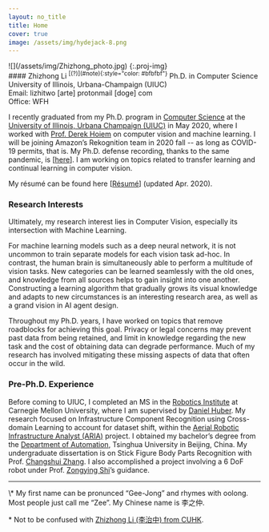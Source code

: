 ```yaml
---
layout: no_title
title: Home
cover: true
image: /assets/img/hydejack-8.png
---
```


<div>
<div class='proj-fig' markdown="1">
![](/assets/img/Zhizhong_photo.jpg)
{:.proj-img}
</div>
<div class='proj-mid'></div>
<div class='proj-txt' markdown="1">
#### Zhizhong Li <sup markdown="1">[(?)](#note){:style="color: #bfbfbf"}</sup>
Ph.D. in Computer Science<br>
University of Illinois, Urbana-Champaign (UIUC)<br>
Email: lizhitwo [arte] protonmail [doge] com<br>
Office: WFH
</div>
</div>

I recently graduated from my Ph.D. program in [Computer Science](http://cs.illinois.edu/) at the [University of Illinois, Urbana Champaign (UIUC)](http://illinois.edu/) in May 2020, where I worked with [Prof. Derek Hoiem](http://dhoiem.cs.illinois.edu/) on computer vision and machine learning. I will be joining Amazon’s Rekognition team in 2020 fall -- as long as COVID-19 permits, that is. My Ph.D. defense recording, thanks to the same pandemic, is [[here](https://drive.google.com/open?id=1vzBhrk580MLdoRceNp1YHEyk44qRoTAF)]. I am working on topics related to transfer learning and continual learning in computer vision.

My résumé can be found here [[Résumé](/resume/)] (updated Apr. 2020).

### Research Interests

Ultimately, my research interest lies in Computer Vision, especially its intersection with Machine Learning. 

For machine learning models such as a deep neural network, it is not uncommon to train separate models for each vision task ad-hoc. In contrast, the human brain is simultaneously able to perform a multitude of vision tasks. New categories can be learned seamlessly with the old ones, and knowledge from all sources helps to gain insight into one another. Constructing a learning algorithm that gradually grows its visual knowledge and adapts to new circumstances is an interesting research area, as well as a grand vision in AI agent design.

Throughout my Ph.D. years, I have worked on topics that remove roadblocks for achieving this goal. Privacy or legal concerns may prevent past data from being retained, and limit in knowledge regarding the new task and the cost of obtaining data can degrade performance. Much of my research has involved mitigating these missing aspects of data that often occur in the wild.

### Pre-Ph.D. Experience

Before coming to UIUC, I completed an MS in the [Robotics Institute](http://ri.cmu.edu/) at Carnegie Mellon University, where I am supervised by [Daniel Huber](https://www.linkedin.com/in/daniel-huber-22b2631/). My research focused on Infrastructure Component Recognition using Cross-domain Learning to account for dataset shift, within the [Aerial Robotic Infrastructure Analyst (ARIA)](https://www.ri.cmu.edu/project/the-aerial-robotic-infrastructure-analyst-aria/) project. I obtained my bachelor’s degree from the [Department of Automation](http://www.au.tsinghua.edu.cn/publish/auen/index.html), Tsinghua University in Beijing, China. My undergraduate dissertation is on Stick Figure Body Parts Recognition with Prof. [Changshui Zhang](http://www.tsinghua.edu.cn/publish/auen/1713/2011/20110704140705068195236/20110704140705068195236_.html). I also accomplished a project involving a 6 DoF robot under Prof. [Zongying Shi](http://www.tsinghua.edu.cn/publish/au/1714/2011/20110419142544944882788/20110419142544944882788_.html)’s guidance.

<hr class="dingbat"/>
<a id="note"></a>
\* My first name can be pronunced “Gee-Jong” and rhymes with oolong. Most people just call me “Zee”. My Chinese name is 李之仲.

\* Not to be confused with [Zhizhong Li (李治中) from CUHK](https://zhizhong.li/).



